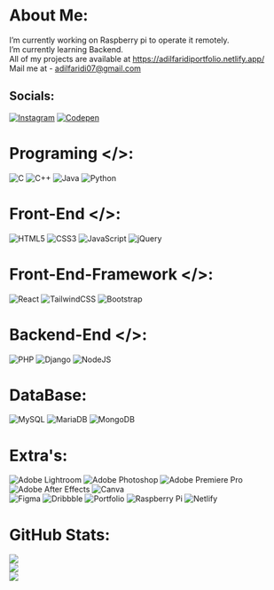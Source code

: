 # About Me:
I’m currently working on Raspberry pi to operate it remotely.<br>
I’m currently learning Backend.<br>
All of my projects are available at https://adilfaridiportfolio.netlify.app/<br>
Mail me at - adilfaridi07@gmail.com<br>


## Socials:
[![Instagram](https://img.shields.io/badge/Instagram-%23E4405F.svg?logo=Instagram&logoColor=white)](https://instagram.com/adilfaridiii)
[![Codepen](https://img.shields.io/badge/Codepen-000000?style=for-the-badge&logo=codepen&logoColor=white)](https://codepen.io/ADILFARIDI) 

# Programing </>:
![C](https://img.shields.io/badge/C-%2300599C.svg?style=flat&logo=c&logoColor=white) 
![C++](https://img.shields.io/badge/c++-%2300599C.svg?style=flat&logo=c%2B%2B&logoColor=white) 
![Java](https://img.shields.io/badge/Java-%23ED8B00.svg?style=flat&logo=java&logoColor=white)
![Python](https://img.shields.io/badge/Python-3670A0?style=flat&logo=python&logoColor=ffdd54) 

# Front-End </>:
![HTML5](https://img.shields.io/badge/html5-%23E34F26.svg?style=flat&logo=html5&logoColor=white) 
![CSS3](https://img.shields.io/badge/css3-%231572B6.svg?style=flat&logo=css3&logoColor=white) 
![JavaScript](https://img.shields.io/badge/javascript-%23323330.svg?style=flat&logo=javascript&logoColor=%23F7DF1E) 
![jQuery](https://img.shields.io/badge/jquery-%230769AD.svg?style=flat&logo=jquery&logoColor=white) 

# Front-End-Framework </>:
![React](https://img.shields.io/badge/React-%2320232a.svg?style=flat&logo=react&logoColor=%2361DAFB) 
![TailwindCSS](https://img.shields.io/badge/Tailwindcss-%2338B2AC.svg?style=flat&logo=tailwind-css&logoColor=white) 
![Bootstrap](https://img.shields.io/badge/Bootstrap-%23563D7C.svg?style=flat&logo=bootstrap&logoColor=white) 

#  Backend-End </>:
![PHP](https://img.shields.io/badge/php-%23777BB4.svg?style=flat&logo=php&logoColor=white)
![Django](https://img.shields.io/badge/django-%23092E20.svg?style=flat&logo=django&logoColor=white) 
![NodeJS](https://img.shields.io/badge/Node.js-6DA55F?style=flat&logo=node.js&logoColor=white) 

# DataBase:
![MySQL](https://img.shields.io/badge/Mysql-%2300f.svg?style=flat&logo=mysql&logoColor=white) 
![MariaDB](https://img.shields.io/badge/MariaDB-003545?style=flat&logo=mariadb&logoColor=white)
![MongoDB](https://img.shields.io/badge/MongoDB-%234ea94b.svg?style=flat&logo=mongodb&logoColor=white) 

# Extra's:
![Adobe Lightroom](https://img.shields.io/badge/Adobe%20Lightroom-31A8FF.svg?style=flat&logo=Adobe%20Lightroom&logoColor=white) 
![Adobe Photoshop](https://img.shields.io/badge/Adobephotoshop-%2331A8FF.svg?style=flat&logo=adobephotoshop&logoColor=white) 
![Adobe Premiere Pro](https://img.shields.io/badge/Adobe%20Premiere%20Pro-9999FF.svg?style=flat&logo=Adobe%20Premiere%20Pro&logoColor=white) 
![Adobe After Effects](https://img.shields.io/badge/Adobe%20After%20Effects-9999FF.svg?style=flat&logo=Adobe%20After%20Effects&logoColor=white) 
![Canva](https://img.shields.io/badge/Canva-%2300C4CC.svg?style=flat&logo=Canva&logoColor=white) 	
![Figma](https://img.shields.io/badge/Figma-%23F24E1E.svg?style=flat&logo=figma&logoColor=white) 
![Dribbble](https://img.shields.io/badge/Dribbble-EA4C89?style=flat&logo=dribbble&logoColor=white) 
![Portfolio](https://img.shields.io/badge/Portfolio-%23000000.svg?style=flat&logo=firefox&logoColor=#FF7139) 
![Raspberry Pi](https://img.shields.io/badge/-RaspberryPi-C51A4A?style=flat&logo=Raspberry-Pi)
![Netlify](https://img.shields.io/badge/Netlify-%23000000.svg?style=flat&logo=netlify&logoColor=#00C7B7) 

# GitHub Stats:
![](https://github-readme-stats.vercel.app/api?username=ADIL-FARIDI&theme=highcontrast&hide_border=false&include_all_commits=false&count_private=false)<br/>
![](https://github-readme-streak-stats.herokuapp.com/?user=ADIL-FARIDI&theme=highcontrast&hide_border=false)<br/>
![](https://github-readme-stats.vercel.app/api/top-langs/?username=ADIL-FARIDI&theme=highcontrast&hide_border=false&include_all_commits=false&count_private=false&layout=compact)
